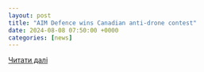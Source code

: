 ```yaml
---
layout: post
title: "AIM Defence wins Canadian anti-drone contest"
date: 2024-08-08 07:50:00 +0000
categories: [news]
---
```


[Читати далі](https://www.innovationaus.com/aim-defence-wins-canadian-anti-drone-contest/)
